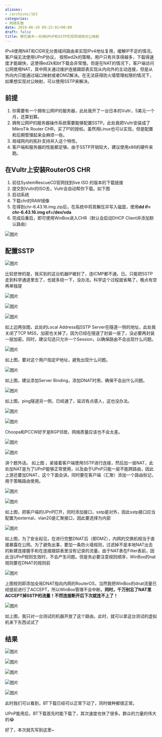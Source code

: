 ```yaml
---
aliases:
- /archives/163
categories:
- 网络实施
date: 2019-06-20 09:23:01+00:00
draft: false
title: 移花接木——利用UPnP和SSTP实现局域网对公映射
---
```


IPv4使用NAT和CIDR无分类域间路由来实现IPv4地址复用，缓解IP不足的情况。客户端无法使用UPnP协议， 按照ed2k的策略，用户只有共享得越多，下载得速度才能越快，这使得ed2k和bt下载会非常慢。但是在NAT的情况下，客户端访问公网使用NAT，其中网关通过维护连接跟踪表实现从内向外的主动连接，但是从外向内只能通过端口映射或者DMZ解决。在无法获得防火墙管理权限的情况下，如果想实现对公映射，可以使用SSTP来解决。


## 前提

  1. 你需要有一个拥有公网IP的服务器，此处我开了一台日本的Vultr，5美元一个月，还算划算。
  2. 拥有公网IP的服务器操作系统需要能够配置SSTP。此处我把Vultr安装成了MikroTik Router CHR，买了P1的授权。虽然用Linux也可以实现，但是配置和后期管理起来会麻烦一些。
  3. 局域网内的拓扑支持并入这个特性。
  4. 客户端和服务器的性能都足够。由于SSTP开销较大，建议使用x86的硬件来跑。

## 在Vultr上安装RouterOS CHR

  1. 前往SystemRescueCD官网找到live ISO 的版本的下载链接
  2. 提交到Vultr的ISO去，Vultr会自动帮你下载。如下图
  3. 启动系统
  4. 下载chr的RAW镜像
  5. 在得到chr-6.43.16.img.zip后，在系统中将其解压并写入磁盘，使用**dd if= chr-6.43.16.img of=/dev/vda**
  6. 完成后重启，即可使用WinBox进入CHR（默认会启动DHCP Client并添加默认路由）

![图片](./image-1.png)


## 配置SSTP

![图片](./image-2.png)
 </figure> 

比较悲惨的是，我买到的这台机器IP被封了，连ICMP都不通，日。只能把SSTP走到科学通道里去了，也就多绕一下，没办法。科学这个过程就省略了，晚点有空再单独提

![图片](./image-3.png)


![图片](./image-4.png)


![图片](./image-7.png)


如上边两张图，此处的Local Address指SSTP Server在隧道一侧的地址，此处我关闭了TCP MSS，加密也关掉了。因为已经在隧道了封装一层了，没必要再封装一层加密。同时，建议勾选只允许一个Session，以确保路由不会出现什么问题。

![图片](./image-5.png)


如上图，要对这个用户指定IP地址，避免出现什么问题。

![图片](./image-6.png)

如上图，建议添加Server Binding，添加DNAT时用，确保不会出什么问题。

![图片](./image-9.png)

如上图，ping隧道另一侧，已经通了，延迟有点感人，这也没办法。

![图片](./image-10.png)

![图片](./image-11.png)

Choopa和PCCW好歹是BGP邻居，网络质量应该也不会太差。

![图片](./image-14.png)


![图片](./image-12.png)


讲个题外话。 如上图 ，紧接着客户端使用SSTP进行连接，然后加一层NAT，此处加NAT是为了UPnP能够正常使用，以及由于UPnP只能一层不能跨路由，因此上游还要加DNAT，这个下面会讲。同时要在客户端（汇聚）添加一个路由标记，用于策略路由使用。

![图片](./image-16.png)


![图片](./image-15.png)



如上图，把客户端的UPnP打开，同时添加接口，sstp是对外，因此sstp接口应当配置为external，vlan20是汇聚接口，因此要选择为内部

![图片](./image-18.png)


如上图，为了安全起见，在进行完整DNAT后（即DMZ），内网的交换机相当于直接暴露在公网。为了避免出事，要加一条防火墙规则，过滤掉不是本地NAT出去的新建连接握手和在连接跟踪表里没有记录的流量。由于NAT表在Filter表前，因此当UPnP规则生效时，不会产生问题。但是务必要注意规则顺序，WinBox的nat规则要在DNAT的规则前

![图片](./image-19.png)


上图规则即添加全局DNAT指向内网的RouterOS，当然我把WinBox的dnat流量已经提前进行了ACCEPT，所以WinBox管理不会中断。**同时，千万别忘了NAT里ACCEPT掉SSTP的流量！不然连接断开后下次就连不上了！**

![图片](./image-20.png)

如上图，我只对一台测试的机器开放了这个路由。此时，就可以拿这台测试的虚拟机来下东西试试了

## 结果

![图片](./image-21.png)

![图片](./image-22.png)

![图片](./image-23.png)

![图片](./image-24.png)

![图片](./image-25.png)

此时我们可以看到，BT下载已经可以正常下动了，同时做种都很正常。

UPnP能用后，BT下载首先时能下载了，其次速度也快了很多。群众的力量的伟大的😂

好了，本次就先写到这里~